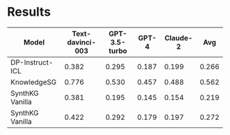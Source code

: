 # Results

| Model           | Text-davinci-003 | GPT-3.5-turbo | GPT-4 | Claude-2 | Avg   |
|-----------------|------------------|---------------|-------|----------|-------|
| DP-Instruct-ICL | 0.382            | 0.295         | 0.187 | 0.199    | 0.266 |
| KnowledgeSG     | 0.776            | 0.530         | 0.457 | 0.488    | 0.562 |
| SynthKG Vanilla | 0.381            | 0.195         | 0.145 | 0.154    | 0.219 |
| SynthKG Vanilla | 0.422            | 0.292         | 0.179 | 0.197    | 0.272 |
